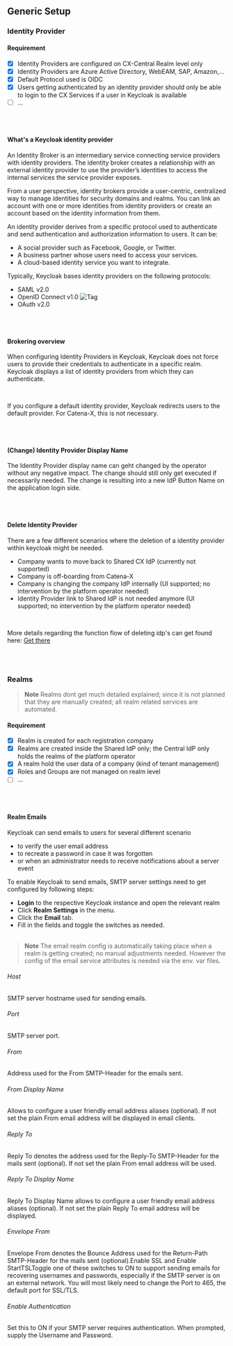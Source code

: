 ## Generic Setup

### Identity Provider

#### Requirement

- [x] Identity Providers are configured on CX-Central Realm level only
- [x] Identity Providers are Azure Active Directory, WebEAM, SAP, Amazon,...
- [x] Default Protocol used is OIDC
- [x] Users getting authenticated by an identity provider should only be able to login to the CX Services if a user in Keycloak is available
- [ ] ...

<br>
<br>

#### What's a Keycloak identity provider

An Identity Broker is an intermediary service connecting service providers with identity providers. The identity broker creates a relationship with an external identity provider to use the provider’s identities to access the internal services the service provider exposes.

From a user perspective, identity brokers provide a user-centric, centralized way to manage identities for security domains and realms. You can link an account with one or more identities from identity providers or create an account based on the identity information from them.

An identity provider derives from a specific protocol used to authenticate and send authentication and authorization information to users. It can be:

- A social provider such as Facebook, Google, or Twitter.
- A business partner whose users need to access your services.
- A cloud-based identity service you want to integrate.

Typically, Keycloak bases identity providers on the following protocols:

- SAML v2.0
- OpenID Connect v1.0 ![Tag](https://img.shields.io/static/v1?label=&message=CATENA-X-Standard&color=green&style=flat)
- OAuth v2.0

<br>
<br>

#### Brokering overview

When configuring Identity Providers in Keycloak, Keycloak does not force users to provide their credentials to authenticate in a specific realm.
Keycloak displays a list of identity providers from which they can authenticate.

<br>

If you configure a default identity provider, Keycloak redirects users to the default provider. For Catena-X, this is not necessary.

<br>
<br>

#### (Change) Identity Provider Display Name

The Identity Provider display name can geht changed by the operator without any negative impact.
The change should still only get executed if necessarily needed. The change is resulting into a new IdP Button Name on the application login side.

<br>
<br>

#### Delete Identity Provider

There are a few different scenarios where the deletion of a identity provider within keycloak might be needed.

- Company wants to move back to Shared CX IdP (currently not supported)
- Company is off-boarding from Catena-X
- Company is changing the company IdP internally (UI supported; no intervention by the platform operator needed)
- Identity Provider link to Shared IdP is not needed anymore (UI supported; no intervention by the platform operator needed)

<br>

More details regarding the function flow of deleting idp's can get found here: [Get there](https://github.com/eclipse-tractusx/portal-assets/blob/v1.6.1/docs/02.%20Technical%20Integration/02.%20Identity%20Provider%20Management/04.%20FAQ.md)

<br>
<br>

### Realms

> **Note**
> Realms dont get much detailed explained; since it is not planned that they are manually created; all realm related services are automated.

#### Requirement

- [x] Realm is created for each registration company
- [x] Realms are created inside the Shared IdP only; the Central IdP only holds the realms of the platform operator
- [x] A realm hold the user data of a company (kind of tenant management)
- [x] Roles and Groups are not managed on realm level
- [ ] ...

<br>
<br>

#### Realm Emails

Keycloak can send emails to users for several different scenario

- to verify the user email address
- to recreate a password in case it was forgotten
- or when an administrator needs to receive notifications about a server event
  <br>

To enable Keycloak to send emails, SMTP server settings need to get configured by following steps:

- <strong>Login</strong> to the respective Keycloak instance and open the relevant realm
- Click <strong>Realm Settings</strong> in the menu.
- Click the <strong>Email</strong> tab.
- Fill in the fields and toggle the switches as needed.
  <br>
  <br>

> **Note**
> The email realm config is automatically taking place when a realm is getting created; no manual adjustments needed. However the config of the email service attributes is needed via the env. var files.

###### Host

SMTP server hostname used for sending emails.
<br>

###### Port

SMTP server port.
<br>

###### From

Address used for the From SMTP-Header for the emails sent.
<br>

###### From Display Name

Allows to configure a user friendly email address aliases (optional). If not set the plain From email address will be displayed in email clients.
<br>

###### Reply To

Reply To denotes the address used for the Reply-To SMTP-Header for the mails sent (optional). If not set the plain From email address will be used.
<br>

###### Reply To Display Name

Reply To Display Name allows to configure a user friendly email address aliases (optional). If not set the plain Reply To email address will be displayed.
<br>

###### Envelope From

Envelope From denotes the Bounce Address used for the Return-Path SMTP-Header for the mails sent (optional).Enable SSL and Enable StartTSLToggle one of these switches to ON to support sending emails for recovering usernames and passwords, especially if the SMTP server is on an external network. You will most likely need to change the Port to 465, the default port for SSL/TLS.
<br>

###### Enable Authentication

Set this to ON if your SMTP server requires authentication. When prompted, supply the Username and Password.
<br>
